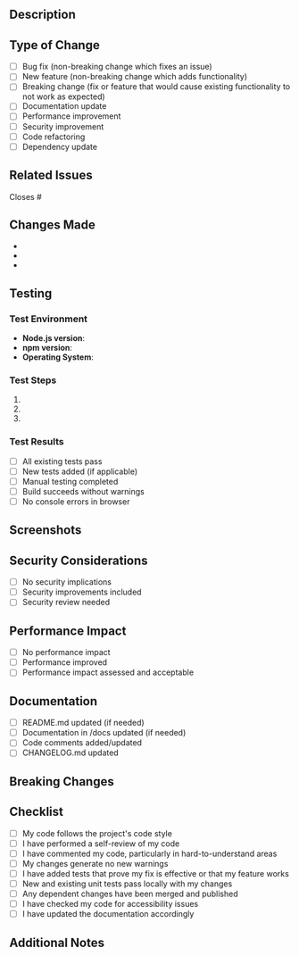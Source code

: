 ## Description
<!-- Provide a clear and concise description of what this PR does -->

## Type of Change
<!-- Mark the relevant option with an 'x' -->
- [ ] Bug fix (non-breaking change which fixes an issue)
- [ ] New feature (non-breaking change which adds functionality)
- [ ] Breaking change (fix or feature that would cause existing functionality to not work as expected)
- [ ] Documentation update
- [ ] Performance improvement
- [ ] Security improvement
- [ ] Code refactoring
- [ ] Dependency update

## Related Issues
<!-- Link to related issues using #issue_number -->
Closes #

## Changes Made
<!-- List the main changes made in this PR -->
-
-
-

## Testing
<!-- Describe the tests you ran to verify your changes -->

### Test Environment
- **Node.js version**:
- **npm version**:
- **Operating System**:

### Test Steps
1.
2.
3.

### Test Results
- [ ] All existing tests pass
- [ ] New tests added (if applicable)
- [ ] Manual testing completed
- [ ] Build succeeds without warnings
- [ ] No console errors in browser

## Screenshots
<!-- If applicable, add screenshots to demonstrate the changes -->

## Security Considerations
<!-- Has this PR been reviewed for security implications? -->
- [ ] No security implications
- [ ] Security improvements included
- [ ] Security review needed

## Performance Impact
<!-- How does this change affect performance? -->
- [ ] No performance impact
- [ ] Performance improved
- [ ] Performance impact assessed and acceptable

## Documentation
<!-- Have you updated relevant documentation? -->
- [ ] README.md updated (if needed)
- [ ] Documentation in /docs updated (if needed)
- [ ] Code comments added/updated
- [ ] CHANGELOG.md updated

## Breaking Changes
<!-- If this introduces breaking changes, describe what breaks and migration path -->

## Checklist
<!-- Ensure all items are completed before submitting -->
- [ ] My code follows the project's code style
- [ ] I have performed a self-review of my code
- [ ] I have commented my code, particularly in hard-to-understand areas
- [ ] My changes generate no new warnings
- [ ] I have added tests that prove my fix is effective or that my feature works
- [ ] New and existing unit tests pass locally with my changes
- [ ] Any dependent changes have been merged and published
- [ ] I have checked my code for accessibility issues
- [ ] I have updated the documentation accordingly

## Additional Notes
<!-- Any additional information that reviewers should know -->
